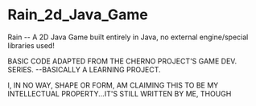 # Rain_2d_Java_Game
Rain -- A 2D Java Game built entirely in Java, no external engine/special libraries used! 

BASIC CODE ADAPTED FROM THE CHERNO PROJECT'S GAME DEV. SERIES. --BASICALLY A LEARNING PROJECT. 

I, IN NO WAY, SHAPE OR FORM, AM CLAIMING THIS TO BE MY INTELLECTUAL PROPERTY...IT'S STILL WRITTEN BY ME, THOUGH
